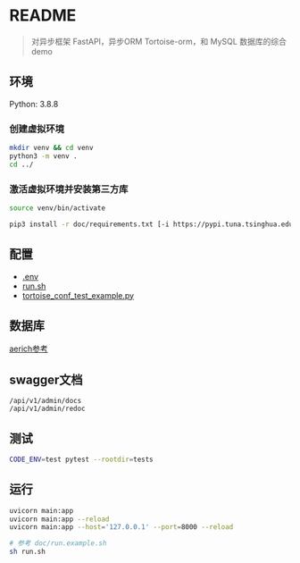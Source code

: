 # README

> 对异步框架 FastAPI，异步ORM Tortoise-orm，和 MySQL 数据库的综合demo

## 环境

Python: 3.8.8

### 创建虚拟环境

```bash
mkdir venv && cd venv
python3 -m venv .
cd ../
```

### 激活虚拟环境并安装第三方库

```bash
source venv/bin/activate

pip3 install -r doc/requirements.txt [-i https://pypi.tuna.tsinghua.edu.cn/simple]
```

## 配置

- [.env](doc/env.example)
- [run.sh](doc/run.example.sh)
- [tortoise_conf_test_example.py](doc/tortoise_conf_test_example.py)

## 数据库

[aerich参考](doc/aerich.md)

## swagger文档

```text
/api/v1/admin/docs
/api/v1/admin/redoc
```

## 测试

```bash
CODE_ENV=test pytest --rootdir=tests
```

## 运行

```bash
uvicorn main:app
uvicorn main:app --reload
uvicorn main:app --host='127.0.0.1' --port=8000 --reload

# 参考 doc/run.example.sh
sh run.sh
```
